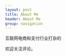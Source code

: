 ```yaml
---
layout: post
title: About Me
header: About Me
group: navigation
---
```




互联网电商和支付行业打杂的  

欢迎关注评论。  

